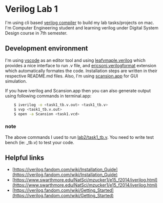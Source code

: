 # Verilog Lab 1

I'm using cli based [verilog compiler](http://iverilog.icarus.com/) to build my lab tasks/projects on mac. I'm Computer Engineering student and learning verilog under Digital System Design course in 7th semester.

## Development environment

I'm using [vscode](https://code.visualstudio.com/) as an editor tool and using
[leafvmaple.verilog](https://github.com/leafvmaple/vscode-verilog) which provides a nice interface to run .v file, and
[ericsonj.verilogformat](https://github.com/ericsonj/verilog-format) extension which automatically formates the code. Installation steps are written in their respective README.md files. Also, I'm using [scansion.app](http://www.logicpoet.com/scansion/) for GUI simulation.

If you have iverilog and Scansion.app then you can also generate output using following commands in terminal.app:

```bash
    $ iverilog -o <task1_tb.v.out> <task1_tb.v>
    $ vvp <task1_tb.v.out>
    $ open -a Scansion <task1.vcd>
```

### note

The above commands I used to run [lab2/task1_tb.v](./lab2/task1_tb.v).
You need to write test bench (ie: \_tb.v) to test your code.

## Helpful links

- [https://iverilog.fandom.com/wiki/Installation_Guide](https://iverilog.fandom.com/wiki/Installation_Guide)
- [https://www.swarthmore.edu/NatSci/mzucker1/e15_f2014/iverilog.html](https://www.swarthmore.edu/NatSci/mzucker1/e15_f2014/iverilog.html)
- [https://iverilog.fandom.com/wiki/Getting_Started](https://iverilog.fandom.com/wiki/Getting_Started)
